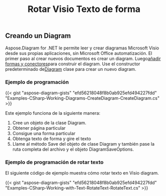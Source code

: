 ﻿---
title: Rotar Visio Texto de forma
type: docs
weight: 9
url: /es/net/rotate-visio-shape-text/
keywords: Rotate, visio, Tex
description: Cómo rotar el texto de la forma en visio usando .NET Diagram API.
---
## **Creando un Diagram**
 Aspose.Diagram for .NET le permite leer y crear diagramas Microsoft Visio desde sus propias aplicaciones, sin Microsoft Office automatización. El primer paso al crear nuevos documentos es crear un diagram. Luego[añadir formas y conectores](https://docs.aspose.com/diagram/net/add-retrieve-copy-and-read-visio-shape-data/)para construir el diagram. Use el constructor predeterminado de[Diagram](http://www.aspose.com/api/net/diagram/aspose.diagram/diagram) clase para crear un nuevo diagram.
### **Ejemplo de programación**
{{< gist "aspose-diagram-gists" "efd56218048f8b0ab925efd494227fdd" "Examples-CSharp-Working-Diagrams-CreateDiagram-CreateDiagram.cs" >}}

Este ejemplo funciona de la siguiente manera:

1. Cree un objeto de la clase Diagram.
1. Obtener página particular
1. Consigue una forma particular
1. Obtenga texto de forma y gire el texto
1. Llame al método Save del objeto de clase Diagram y también pase la ruta completa del archivo y el objeto DiagramSaveOptions.
### **Ejemplo de programación de rotar texto**
El siguiente código de ejemplo muestra cómo rotar texto en Visio diagram.

{{< gist "aspose-diagram-gists" "efd56218048f8b0ab925efd494227fdd" "Examples-CSharp-Working-with-Text-RotateText-RotateText.cs" >}}
